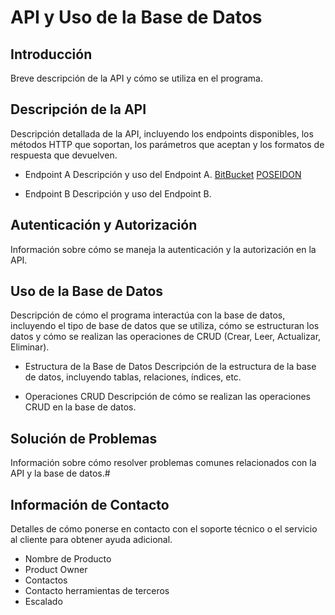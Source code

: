# API y Uso de la Base de Datos

## Introducción

Breve descripción de la API y cómo se utiliza en el programa.

## Descripción de la API

Descripción detallada de la API, incluyendo los endpoints disponibles, los métodos HTTP que soportan, los parámetros que aceptan y los formatos de respuesta que devuelven.

- Endpoint A
Descripción y uso del Endpoint A.
[BitBucket](https://bitbucket.or/mapfre-is-tec/p21-documentation/)
[POSEIDON](https://zeus.mapfre.com/poseidon/logout)

- Endpoint B
Descripción y uso del Endpoint B.

## Autenticación y Autorización

Información sobre cómo se maneja la autenticación y la autorización en la API.

## Uso de la Base de Datos

Descripción de cómo el programa interactúa con la base de datos, incluyendo el tipo de base de datos que se utiliza, cómo se estructuran los datos y cómo se realizan las operaciones de CRUD (Crear, Leer, Actualizar, Eliminar).

- Estructura de la Base de Datos
Descripción de la estructura de la base de datos, incluyendo tablas, relaciones, índices, etc.

- Operaciones CRUD
Descripción de cómo se realizan las operaciones CRUD en la base de datos.

## Solución de Problemas

Información sobre cómo resolver problemas comunes relacionados con la API y la base de datos.#

## Información de Contacto

Detalles de cómo ponerse en contacto con el soporte técnico o el servicio al cliente para obtener ayuda adicional.

- Nombre de Producto
- Product Owner
- Contactos
- Contacto herramientas de terceros
- Escalado
